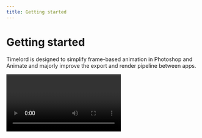 ```yaml
---
title: Getting started
---
```


# Getting started

Timelord is designed to simplify frame-based animation in Photoshop and Animate and majorly improve the export and render pipeline between apps.

<Video url="https://www.youtube.com/embed/LkPIOF8Tmz0" aspect="1x1" />

<a href="http://battleaxe.co/timelord" class="nav-link action-button">Buy Timelord</a>

## Installation
<Install 
    extension 
    name="Timelord" 
    :hosts="['After Effects', 'Photoshop', 'Animate']"
/>
    
## License agreement

<eula
    name="Timelord" />